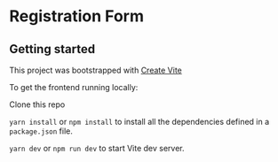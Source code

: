 # Registration Form

## Getting started

This project was bootstrapped with [Create Vite](https://vitejs.dev/guide/#getting-started)

To get the frontend running locally:

Clone this repo

`yarn install` or `npm install` to install all the dependencies defined in a `package.json` file.

`yarn dev` or `npm run dev` to start Vite dev server.